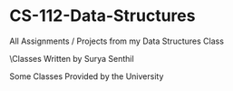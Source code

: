 # CS-112-Data-Structures
All Assignments / Projects from my Data Structures Class


\Classes Written by Surya Senthil

Some Classes Provided by the University
